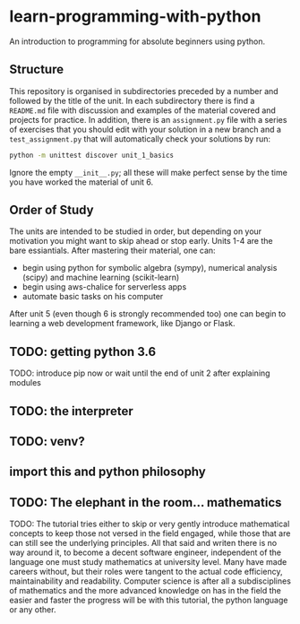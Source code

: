 # learn-programming-with-python
An introduction to programming for absolute beginners using python.

## Structure
This repository is organised in subdirectories preceded by a number and followed by the title of the unit. In each subdirectory there is find a `README.md` file with discussion and examples of the material covered and projects for practice. In addition, there is an `assignment.py` file with a series of exercises that you should edit with your solution in a new branch and a `test_assignment.py` that will automatically check your solutions by run:
```bash
python -m unittest discover unit_1_basics
```
Ignore the empty `__init__.py`; all these will make perfect sense by the time you have worked the material of unit 6.

## Order of Study
The units are intended to be studied in order, but depending on your motivation you might want to skip ahead or stop early.
Units 1-4 are the bare essiantials. After mastering their material, one can:

* begin using python for symbolic algebra (sympy), numerical analysis (scipy) and machine learning (scikit-learn)
* begin using aws-chalice for serverless apps
* automate basic tasks on his computer

After unit 5 (even though 6 is strongly recommended too) one can begin to learning a web development framework, like Django or Flask.

## TODO: getting python 3.6
TODO: introduce pip now or wait until the end of unit 2 after explaining modules

## TODO: the interpreter

## TODO: venv?

## import this and python philosophy

## TODO: The elephant in the room... mathematics
TODO: The tutorial tries either to skip or very gently introduce mathematical concepts to keep those not versed in the field engaged, while those that are can still see the underlying principles. All that said and writen there is no way around it, to become a decent software engineer, independent of the language one must study mathematics at university level. Many have made careers without, but their roles were tangent to the actual code efficiency, maintainability and readability. Computer science is after all a subdisciplines of mathematics and the more advanced knowledge on has in the field the easier and faster the progress will be with this tutorial, the python language or any other.
